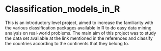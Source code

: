 # Classification_models_in_R
This is an introductory level project, aimed to increase the familiarity with the various classification packages available in R to do easy data mining analysis on real-world problems. The main aim of this project was to study the data set available at the link mentioned in the references and classify the countries according to the continents that they belong to.
